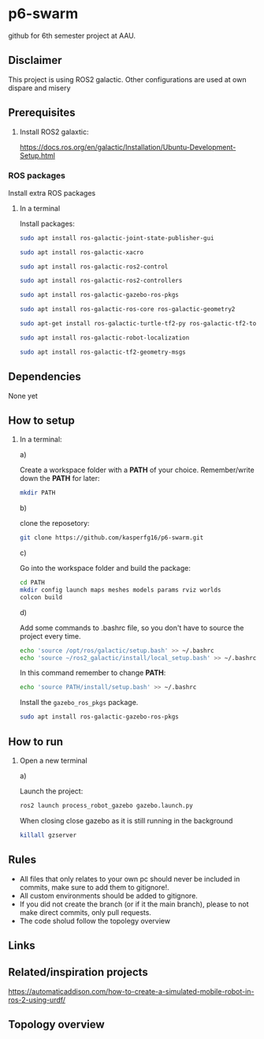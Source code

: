 # p6-swarm

github for 6th semester project at AAU.

## Disclaimer

This project is using ROS2 galactic. Other configurations are used at own dispare and misery

## Prerequisites

1.
    Install ROS2 galaxtic:

    <https://docs.ros.org/en/galactic/Installation/Ubuntu-Development-Setup.html>

### ROS packages

Install extra ROS packages

1. In a terminal

    Install packages:

    ``` bash
    sudo apt install ros-galactic-joint-state-publisher-gui
    ```
    ``` bash
    sudo apt install ros-galactic-xacro
    ```
    ``` bash
    sudo apt install ros-galactic-ros2-control
    ```
    ``` bash
    sudo apt install ros-galactic-ros2-controllers
    ```
    ``` bash
    sudo apt install ros-galactic-gazebo-ros-pkgs
    ```
    ``` bash
    sudo apt install ros-galactic-ros-core ros-galactic-geometry2
    ```
    ``` bash
    sudo apt-get install ros-galactic-turtle-tf2-py ros-galactic-tf2-tools ros-galactic-tf-transformations
    ```
    ``` bash
    sudo apt install ros-galactic-robot-localization
    ```
    ``` bash
    sudo apt install ros-galactic-tf2-geometry-msgs
    ```

## Dependencies

None yet

## How to setup

1. In a terminal:

    a)

    Create a workspace folder with a **PATH** of your choice. Remember/write down the **PATH** for later:

    ``` bash
    mkdir PATH
    ```

    b)

    clone the reposetory:

    ``` bash
    git clone https://github.com/kasperfg16/p6-swarm.git
    ```

    c)

    Go into the workspace folder and build the package:

    ``` bash
    cd PATH
    mkdir config launch maps meshes models params rviz worlds
    colcon build
    ```

    d)

    Add some commands to .bashrc file, so you don't have to source the project every time.

    ``` bash
    echo 'source /opt/ros/galactic/setup.bash' >> ~/.bashrc
    echo 'source ~/ros2_galactic/install/local_setup.bash' >> ~/.bashrc
    ```

    In this command remember to change **PATH**:

    ``` bash
    echo 'source PATH/install/setup.bash' >> ~/.bashrc
    ```

    Install the `gazebo_ros_pkgs` package.

    ``` bash
    sudo apt install ros-galactic-gazebo-ros-pkgs
    ```

## How to run

1. Open a new terminal

    a)

    Launch the project:

    ``` bash
    ros2 launch process_robot_gazebo gazebo.launch.py
    ```

    When closing close gazebo as it is still running in the background

    ``` bash
    killall gzserver
    ```

## Rules

* All files that only relates to your own pc should never be included in commits, make sure to add them to gitignore!.
* All custom environments should be added to gitignore.
* If you did not create the branch (or if it the main branch), please to not make direct commits, only pull requests.
* The code sholud follow the topolegy overview

## Links

## Related/inspiration projects

<https://automaticaddison.com/how-to-create-a-simulated-mobile-robot-in-ros-2-using-urdf/>

## Topology overview
